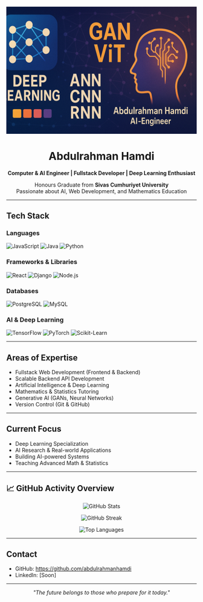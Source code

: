 <p align="center">
  <img src="banner-dl.png" alt="GAN Deep Learning Banner" width="600" />
</p>

<h1 align="center">Abdulrahman Hamdi</h1>

<p align="center">
  <b>Computer & AI Engineer | Fullstack Developer | Deep Learning Enthusiast</b>
</p>

<p align="center">
  Honours Graduate from <b>Sivas Cumhuriyet University</b><br>
  Passionate about AI, Web Development, and Mathematics Education
</p>

---

## Tech Stack

### Languages
<p>
  <img src="https://img.shields.io/badge/JavaScript-F7DF1E?style=flat-square&logo=javascript&logoColor=black" alt="JavaScript" />
  <img src="https://img.shields.io/badge/Java-007396?style=flat-square&logo=java&logoColor=white" alt="Java" />
  <img src="https://img.shields.io/badge/Python-3776AB?style=flat-square&logo=python&logoColor=white" alt="Python" />
</p>

### Frameworks & Libraries
<p>
  <img src="https://img.shields.io/badge/React-61DAFB?style=flat-square&logo=react&logoColor=black" alt="React" />
  <img src="https://img.shields.io/badge/Django-092E20?style=flat-square&logo=django&logoColor=white" alt="Django" />
  <img src="https://img.shields.io/badge/Node.js-339933?style=flat-square&logo=node.js&logoColor=white" alt="Node.js" />
</p>

### Databases
<p>
  <img src="https://img.shields.io/badge/PostgreSQL-4169E1?style=flat-square&logo=postgresql&logoColor=white" alt="PostgreSQL" />
  <img src="https://img.shields.io/badge/MySQL-4479A1?style=flat-square&logo=mysql&logoColor=white" alt="MySQL" />
</p>

### AI & Deep Learning
<p>
  <img src="https://img.shields.io/badge/TensorFlow-FF6F00?style=flat-square&logo=tensorflow&logoColor=white" alt="TensorFlow" />
  <img src="https://img.shields.io/badge/PyTorch-EE4C2C?style=flat-square&logo=pytorch&logoColor=white" alt="PyTorch" />
  <img src="https://img.shields.io/badge/Scikit Learn-F7931E?style=flat-square&logo=scikit-learn&logoColor=white" alt="Scikit-Learn" />
</p>

---

## Areas of Expertise

- Fullstack Web Development (Frontend & Backend)
- Scalable Backend API Development
- Artificial Intelligence & Deep Learning
- Mathematics & Statistics Tutoring
- Generative AI (GANs, Neural Networks)
- Version Control (Git & GitHub)

---

## Current Focus

- Deep Learning Specialization  
- AI Research & Real-world Applications  
- Building AI-powered Systems  
- Teaching Advanced Math & Statistics  

---
## 📈 GitHub Activity Overview

<p align="center">
  <img src="https://github-readme-stats.vercel.app/api?username=abdulrahmanhamdi&show_icons=true&theme=radical" alt="GitHub Stats" />
</p>

<p align="center">
  <img src="https://streak-stats.demolab.com?user=abdulrahmanhamdi&theme=dark&hide_border=true" alt="GitHub Streak" />
</p>

<p align="center">
  <img src="https://github-readme-stats.vercel.app/api/top-langs/?username=abdulrahmanhamdi&layout=compact&theme=tokyonight" alt="Top Languages" />
</p>

---
## Contact

- GitHub: https://github.com/abdulrahmanhamdi  
- LinkedIn: [Soon]  

---

<p align="center">
  <i>"The future belongs to those who prepare for it today."</i>
</p>
